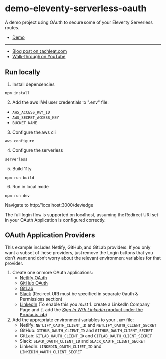 # demo-eleventy-serverless-oauth

A demo project using OAuth to secure some of your Eleventy Serverless routes.

* [Demo](https://demo-eleventy-serverless-oauth.netlify.app)

---

* [Blog post on zachleat.com](https://www.zachleat.com/web/eleventy-login/)
* [Walk-through on YouTube](https://www.youtube.com/watch?v=At19o2Ox57Y)

## Run locally

1. Install dependencies
```
npm install
```

2. Add the aws IAM user credentials to ".env" file:
  * `AWS_ACCESS_KEY_ID`
  * `AWS_SECRET_ACCESS_KEY`
  * `BUCKET_NAME`

3. Configure the aws cli
```
aws configure
```

4. Configure the serverless
```
serverless
```

5. Build 11ty
```
npm run build
```

6. Run in local mode
```
npm run dev
```

Navigate to http://localhost:3000/dev/edge

The full login flow is supported on localhost, assuming the Redirect URI set in your OAuth Application is configured correctly.

## OAuth Application Providers

This example includes Netlify, GitHub, and GitLab providers. If you only want a subset of these providers, just remove the Login buttons that you don’t want and don’t worry about the relevant environment variables for that provider.

1. Create one or more OAuth applications:
    * [Netlify OAuth](https://app.netlify.com/user/applications/new)
    * [GitHub OAuth](https://github.com/settings/applications/new)
    * [GitLab](https://gitlab.com/-/profile/applications)
    * [Slack](https://api.slack.com/apps) (Redirect URI must be specified in separate Oauth & Permissions section)
    * [LinkedIn](https://www.linkedin.com/developers/apps) (To enable this you _must_ 1. create a LinkedIn Company Page and 2. add the [_Sign In With LinkedIn_ product under the Products tab](https://stackoverflow.com/questions/53479131/unauthorized-scope-error-in-linkedin-oauth2-authentication))
2. Add the appropriate environment variables to your `.env` file:
    * Netlify: `NETLIFY_OAUTH_CLIENT_ID` and `NETLIFY_OAUTH_CLIENT_SECRET`
    * GitHub: `GITHUB_OAUTH_CLIENT_ID` and `GITHUB_OAUTH_CLIENT_SECRET`
    * GitLab: `GITLAB_OAUTH_CLIENT_ID` and `GITLAB_OAUTH_CLIENT_SECRET`
    * Slack: `SLACK_OAUTH_CLIENT_ID` and `SLACK_OAUTH_CLIENT_SECRET`
    * LinkedIn: `LINKEDIN_OAUTH_CLIENT_ID` and `LINKEDIN_OAUTH_CLIENT_SECRET`